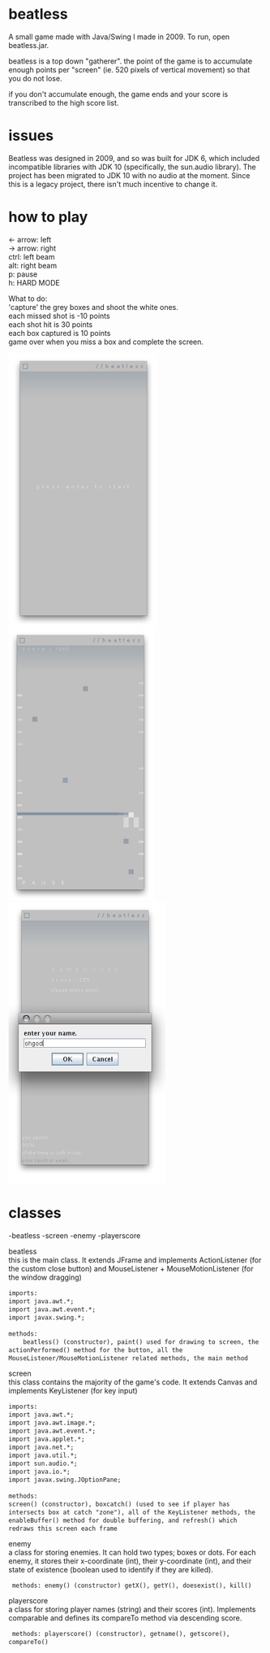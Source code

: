 # beatless

A small game made with Java/Swing I made in 2009. To run, open beatless.jar.

beatless is a top down "gatherer". the point of the game is to accumulate enough points per "screen" (ie. 520 pixels of vertical movement) so that you do not lose.

if you don't accumulate enough, the game ends and your score is transcribed to the high score list.

# issues

Beatless was designed in 2009, and so was built for JDK 6, which included incompatible libraries with JDK 10 (specifically, the sun.audio library). The project has been migrated to JDK 10 with no audio at the moment. Since this is a legacy project, there isn't much incentive to change it.

# how to play

<- arrow: left  
-> arrow: right  
ctrl: left beam  
alt: right beam  
p: pause  
h: HARD MODE  

What to do:  
'capture' the grey boxes and shoot the white ones.  
each missed shot is -10 points  
each shot hit is 30 points  
each box captured is 10 points  
game over when you miss a box and complete the screen.  

![screenshot 1](https://github.com/gfpuch/beatless/blob/master/readme_photos/beatless_1.png?raw=true)
![screenshot 2](https://github.com/gfpuch/beatless/blob/master/readme_photos/beatless_2.png?raw=true)
![screenshot 3](https://github.com/gfpuch/beatless/blob/master/readme_photos/beatless_3.png?raw=true)

# classes

-beatless
-screen
-enemy
-playerscore

beatless  
	this is the main class. It extends JFrame and implements ActionListener (for the custom close button) and MouseListener + MouseMotionListener (for the window dragging)
	
	imports:
	import java.awt.*;
	import java.awt.event.*;
	import javax.swing.*;

	methods:
		beatless() (constructor), paint() used for drawing to screen, the actionPerformed() method for the button, all the MouseListener/MouseMotionListener related methods, the main method

screen  
	this class contains the majority of the game's code. It extends Canvas and implements KeyListener (for key input)

	imports:
	import java.awt.*;
	import java.awt.image.*;
	import java.awt.event.*;
	import java.applet.*;
	import java.net.*;
	import java.util.*;
	import sun.audio.*;
	import java.io.*;
	import javax.swing.JOptionPane;

    methods:
	screen() (constructor), boxcatch() (used to see if player has intersects box at catch "zone"), all of the KeyListener methods, the enableBuffer() method for double buffering, and refresh() which redraws this screen each frame

enemy  
	a class for storing enemies. It can hold two types; boxes or dots. For each enemy, it stores their x-coordinate (int), their y-coordinate (int), and their state of existence (boolean used to identify if they are killed).

     methods: enemy() (constructor) getX(), getY(), doesexist(), kill()

playerscore  
	a class for storing player names (string) and their scores (int). Implements comparable and defines its compareTo method via descending score.

     methods: playerscore() (constructor), getname(), getscore(), compareTo()
